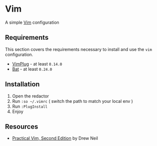 # Vim

A simple [Vim](https://www.vim.org) configuration

## Requirements

This section covers the requirements necessary to install and use the `vim` configuration.

* [VimPlug](https://github.com/junegunn/vim-plug) - at least `0.14.0`
* [Bat](https://github.com/sharkdp/bat) - at least `0.24.0`

## Installation

1. Open the redactor
2. Run `:so ~/.vimrc` ( switch the path to match your local env )
3. Run `:PlugInstall`
4. Enjoy

## Resources

* [Practical Vim, Second Edition](https://pragprog.com/titles/dnvim2/practical-vim-second-edition/) by Drew Neil

